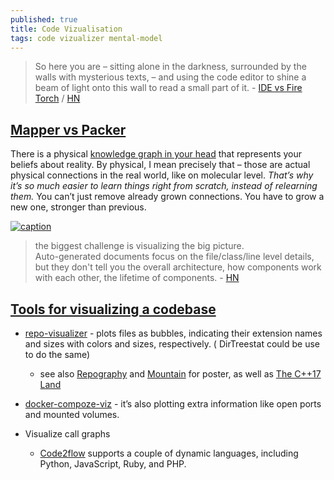 ```yaml
---
published: true
title: Code Vizualisation
tags: code vizualizer mental-model
---
```

> So here you are – sitting alone in the darkness, surrounded by the walls with mysterious texts, – and using the code editor to shine a beam of light onto this wall to read a small part of it.  - [IDE vs Fire Torch](https://divan.dev/posts/visual_programming_go/) / 
[HN](https://news.ycombinator.com/item?id=30891230)

## [Mapper vs Packer](https://divan.dev/posts/visual_programming_go/#mapper_vs_packers)  
There is a physical [knowledge graph in your head](https://gallantlab.org/huth2016/) that represents your beliefs about reality. By physical, I mean precisely that – those are actual physical connections in the real world, like on molecular level. _That’s why it’s so much easier to learn things right from scratch, instead of relearning them._ You can’t just remove already grown connections. You have to grow a new one, stronger than previous.

[![caption](https://1.bp.blogspot.com/-k5brI6NLyaY/WK0d_ZR0WNI/AAAAAAAAA_E/m5ZnXWI2pE4Ud8aVHUgGIo_Q1ac-0f8dQCLcB/s320/cppmap3.0%2B%2528screen%2B8bit%2B96dpi%2529.png) ](https://fearlesscoder.blogspot.com/2017/02/the-c17-lands.html)

> the biggest challenge is visualizing the big picture.   
> Auto-generated documents focus on the file/class/line level details, but they don't tell you the overall architecture, how components work with each other, the lifetime of components. - [HN](https://news.ycombinator.com/item?id=33708722)

## [Tools for visualizing a codebase](https://lmy.medium.com/7-tools-for-visualizing-a-codebase-41b7cddb1a14)

- [repo-visualizer](https://github.com/githubocto/repo-visualizer-demo) -  plots files as bubbles, indicating their extension names and sizes with colors and sizes, respectively. ( DirTreestat could be use to do the same)
	- see also [Repography](https://repography.com/app/0/neovim/neovim/trunk/poster-surface) and [Mountain](https://workartwork.org/design/mountain) for poster, as well as [The C++17 Land](https://fearlesscoder.blogspot.com/2017/02/the-c17-lands.html)

- [docker-compoze-viz](https://github.com/pmsipilot/docker-compose-viz) - it’s also plotting extra information like open ports and mounted volumes.

- Visualize call graphs
	- [Code2flow](https://github.com/scottrogowski/code2flow) supports a couple of dynamic languages, including Python, JavaScript, Ruby, and PHP.
